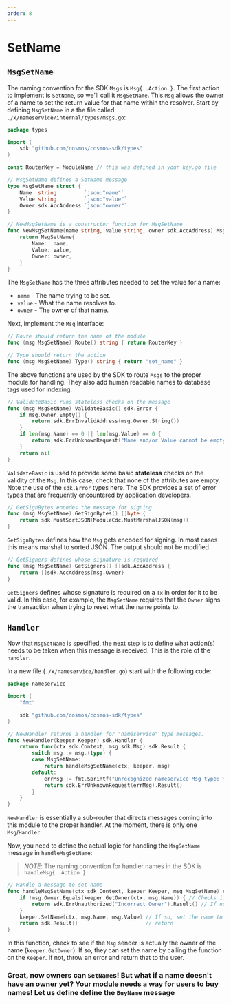 ```yaml
---
order: 8
---
```



# SetName

## `MsgSetName`

The naming convention for the SDK `Msgs` is `Msg{ .Action }`. The first action to implement is `SetName`, so we'll call it `MsgSetName`. This `Msg` allows the owner of a name to set the return value for that name within the resolver. Start by defining `MsgSetName` in a the file called `./x/nameservice/internal/types/msgs.go`:

```go
package types

import (
	sdk "github.com/cosmos/cosmos-sdk/types"
)

const RouterKey = ModuleName // this was defined in your key.go file

// MsgSetName defines a SetName message
type MsgSetName struct {
	Name  string         `json:"name"`
	Value string         `json:"value"`
	Owner sdk.AccAddress `json:"owner"`
}

// NewMsgSetName is a constructor function for MsgSetName
func NewMsgSetName(name string, value string, owner sdk.AccAddress) MsgSetName {
	return MsgSetName{
		Name:  name,
		Value: value,
		Owner: owner,
	}
}
```

The `MsgSetName` has the three attributes needed to set the value for a name:

- `name` - The name trying to be set.
- `value` - What the name resolves to.
- `owner` - The owner of that name.

Next, implement the `Msg` interface:

```go
// Route should return the name of the module
func (msg MsgSetName) Route() string { return RouterKey }

// Type should return the action
func (msg MsgSetName) Type() string { return "set_name" }
```

The above functions are used by the SDK to route `Msgs` to the proper module for handling. They also add human readable names to database tags used for indexing.

```go
// ValidateBasic runs stateless checks on the message
func (msg MsgSetName) ValidateBasic() sdk.Error {
	if msg.Owner.Empty() {
		return sdk.ErrInvalidAddress(msg.Owner.String())
	}
	if len(msg.Name) == 0 || len(msg.Value) == 0 {
		return sdk.ErrUnknownRequest("Name and/or Value cannot be empty")
	}
	return nil
}
```

`ValidateBasic` is used to provide some basic **stateless** checks on the validity of the `Msg`. In this case, check that none of the attributes are empty. Note the use of the `sdk.Error` types here. The SDK provides a set of error types that are frequently encountered by application developers.

```go
// GetSignBytes encodes the message for signing
func (msg MsgSetName) GetSignBytes() []byte {
	return sdk.MustSortJSON(ModuleCdc.MustMarshalJSON(msg))
}
```

`GetSignBytes` defines how the `Msg` gets encoded for signing. In most cases this means marshal to sorted JSON. The output should not be modified.

```go
// GetSigners defines whose signature is required
func (msg MsgSetName) GetSigners() []sdk.AccAddress {
	return []sdk.AccAddress{msg.Owner}
}
```

`GetSigners` defines whose signature is required on a `Tx` in order for it to be valid. In this case, for example, the `MsgSetName` requires that the `Owner` signs the transaction when trying to reset what the name points to.

## `Handler`

Now that `MsgSetName` is specified, the next step is to define what action(s) needs to be taken when this message is received. This is the role of the `handler`.

In a new file (`./x/nameservice/handler.go`) start with the following code:

```go
package nameservice

import (
	"fmt"

	sdk "github.com/cosmos/cosmos-sdk/types"
)

// NewHandler returns a handler for "nameservice" type messages.
func NewHandler(keeper Keeper) sdk.Handler {
	return func(ctx sdk.Context, msg sdk.Msg) sdk.Result {
		switch msg := msg.(type) {
		case MsgSetName:
			return handleMsgSetName(ctx, keeper, msg)
		default:
			errMsg := fmt.Sprintf("Unrecognized nameservice Msg type: %v", msg.Type())
			return sdk.ErrUnknownRequest(errMsg).Result()
		}
	}
}
```

`NewHandler` is essentially a sub-router that directs messages coming into this module to the proper handler. At the moment, there is only one `Msg`/`Handler`.

Now, you need to define the actual logic for handling the `MsgSetName` message in `handleMsgSetName`:

> _*NOTE*_: The naming convention for handler names in the SDK is `handleMsg{ .Action }`

```go
// Handle a message to set name
func handleMsgSetName(ctx sdk.Context, keeper Keeper, msg MsgSetName) sdk.Result {
	if !msg.Owner.Equals(keeper.GetOwner(ctx, msg.Name)) { // Checks if the the msg sender is the same as the current owner
		return sdk.ErrUnauthorized("Incorrect Owner").Result() // If not, throw an error
	}
	keeper.SetName(ctx, msg.Name, msg.Value) // If so, set the name to the value specified in the msg.
	return sdk.Result{}                      // return
}
```

In this function, check to see if the `Msg` sender is actually the owner of the name (`keeper.GetOwner`). If so, they can set the name by calling the function on the `Keeper`. If not, throw an error and return that to the user.

### Great, now owners can `SetName`s! But what if a name doesn't have an owner yet? Your module needs a way for users to buy names! Let us define define the `BuyName` message
